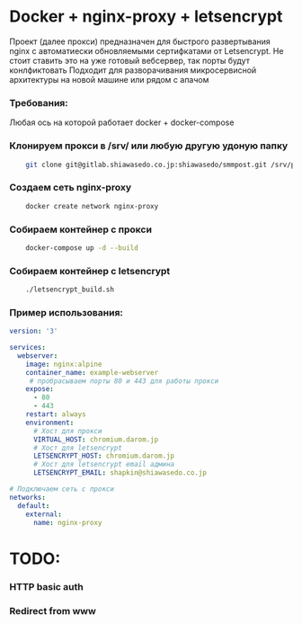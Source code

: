 # Docker + nginx-proxy + letsencrypt

Проект (далее прокси) предназначен для быстрого развертывания nginx с автоматиески обновляемыми сертифкатами от Letsencrypt.
Не стоит ставить это на уже готовый вебсервер, так порты будут конлфиктовать
Подходит для разворачивания микросервисной архитектуры на новой машине или рядом с апачом

### Требования:
Любая ось на которой работает docker + docker-compose

### Клонируем прокси в /srv/ или любую другую удоную папку
```bash
    git clone git@gitlab.shiawasedo.co.jp:shiawasedo/smmpost.git /srv/proxy
```

### Создаем сеть nginx-proxy
```bash
    docker create network nginx-proxy
```

### Собираем контейнер с прокси 
```bash
    docker-compose up -d --build
```

### Собираем контейнер с letsencrypt
```bash
    ./letsencrypt_build.sh
```

### Пример использования:
```yaml
version: '3'

services:
  webserver:
    image: nginx:alpine
    container_name: example-webserver
     # пробрасываем порты 80 и 443 для работы прокси
    expose:
      - 80
      - 443
    restart: always
    environment:
      # Хост для прокси
      VIRTUAL_HOST: chromium.darom.jp
      # Хост для letsencrypt
      LETSENCRYPT_HOST: chromium.darom.jp
      # Хост для letsencrypt email админа
      LETSENCRYPT_EMAIL: shapkin@shiawasedo.co.jp

# Подключаем сеть с прокси
networks:
  default:
    external:
      name: nginx-proxy

```

# TODO:
### HTTP basic auth
### Redirect from www 
